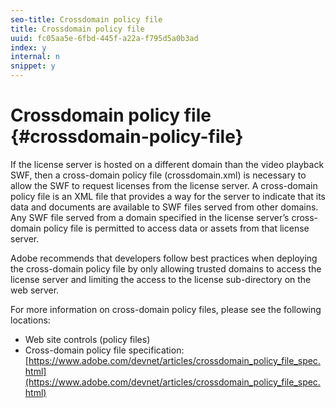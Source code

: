 ```yaml
---
seo-title: Crossdomain policy file
title: Crossdomain policy file
uuid: fc05aa5e-6fbd-445f-a22a-f795d5a0b3ad
index: y
internal: n
snippet: y
---
```


# Crossdomain policy file {#crossdomain-policy-file}

If the license server is hosted on a different domain than the video playback SWF, then a cross-domain policy file (crossdomain.xml) is necessary to allow the SWF to request licenses from the license server. A cross-domain policy file is an XML file that provides a way for the server to indicate that its data and documents are available to SWF files served from other domains. Any SWF file served from a domain specified in the license server’s cross-domain policy file is permitted to access data or assets from that license server.

Adobe recommends that developers follow best practices when deploying the cross-domain policy file by only allowing trusted domains to access the license server and limiting the access to the license sub-directory on the web server.

For more information on cross-domain policy files, please see the following locations:

* Web site controls (policy files)
* Cross-domain policy file specification: [https://www.adobe.com/devnet/articles/crossdomain_policy_file_spec.html](https://www.adobe.com/devnet/articles/crossdomain_policy_file_spec.html)

